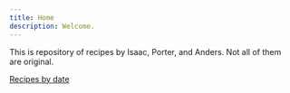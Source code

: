 ```yaml
---
title: Home
description: Welcome.
---
```


This is repository of recipes by Isaac, Porter, and Anders. Not all of them are original.

[Recipes by date](/recipes)